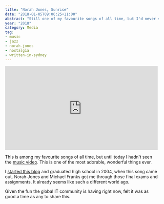 ```yaml
---
title: "Norah Jones, Sunrise"
date: "2018-01-05T09:06:25+11:00"
abstract: "Still one of my favourite songs of all time, but I'd never seen the music video!"
year: "2018"
category: Media
tag:
- music
- jazz
- norah-jones
- nostalgia
- written-in-sydney
---
```

<p></p>

<iframe style="width:500px; height:275px; border:0px;" src="https://www.youtube.com/embed/fd02pGJx0s0"></iframe>

This is among my favourite songs of all time, but until today I hadn't seen the [music video]. This is one of the most adorable, wonderful things ever.

I [started this blog] and graduated high school in 2004, when this song came out. Norah Jones and Michael Franks got me through those final exams and assignments. It already seems like such a different world ago.

Given the fun the global IT community is having right now, felt it was as good a time as any to share this.

[music video]: https://www.youtube.com/fd02pGJx0s0
[started this blog]: https://rubenerd.com/the-first-post/ "The first post on Rubenerd!"

